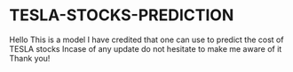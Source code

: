 # TESLA-STOCKS-PREDICTION
Hello
This is a model I have credited that one can use to predict the cost of TESLA stocks
Incase of any update do not hesitate to make me aware of it
Thank you!
